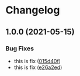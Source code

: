 # Changelog

## 1.0.0 (2021-05-15)


### Bug Fixes

* this is fix ([015d40f](https://www.github.com/goutamp/sample2/commit/015d40fe07b442f151c12454152d2bb05d39a121))
* this is fix ([e26a2ed](https://www.github.com/goutamp/sample2/commit/e26a2ed1381db0560eec562540048ba782b36570))
